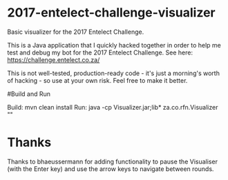 # 2017-entelect-challenge-visualizer
Basic visualizer for the 2017 Entelect Challenge.

This is a Java application that I quickly hacked together in order to help me test and debug my bot for the 2017 Entelect Challenge.  See here: https://challenge.entelect.co.za/

This is not well-tested, production-ready code - it's just a morning's worth of hacking - so use at your own risk.  Feel free to make it better.

#Build and Run

Build: mvn clean install
Run: java -cp Visualizer.jar;lib\* za.co.rfn.Visualizer "<path to dir>"

# Thanks 
Thanks to bhaeussermann for adding functionality to pause the Visualiser (with the Enter key) and use the arrow keys to navigate between rounds.

